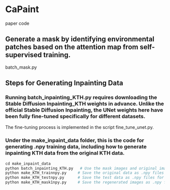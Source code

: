 # CaPaint
paper code

## Generate a mask by identifying environmental patches based on the attention map from self-supervised training.
batch_mask.py

## Steps for Generating Inpainting Data
### Running batch_inpainting_KTH.py requires downloading the ​Stable Diffusion Inpainting_KTH weights in advance. Unlike the official Stable Diffusion Inpainting, the ​UNet weights here have been fully fine-tuned specifically for different datasets. 
The fine-tuning process is implemented in the script fine_tune_unet.py.

### Under the make_inpaint_data folder, this is the code for generating .npy training data, including how to generate inpainting KTH data from the original KTH data.
```python
cd make_inpaint_data
python batch_inpainting_KTH.py   # Use the mask images and original images to regenerate the masked regions through the inpainting model
python make_KTH_trainnpy.py     # Save the original data as .npy files for training
python make_KTH_testnpy.py      # Save the test data as .npy files for testing
python make_KTH_mask1npy.py     # Save the regenerated images as .npy files for training
```

